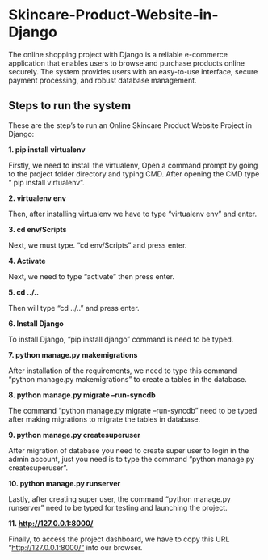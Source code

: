 # Skincare-Product-Website-in-Django
The online shopping project with Django is a reliable e-commerce application that enables users to browse and purchase products online securely. The system provides users with an easy-to-use interface, secure payment processing, and robust database management.

## Steps to run the system
These are the step’s to run an Online Skincare Product Website Project in Django:

**1.	pip install virtualenv**

Firstly, we need to install the virtualenv, Open a command prompt by going to the project folder directory and typing CMD. After opening the CMD type “ pip install virtualenv”.

**2.	virtualenv env**

Then, after installing virtualenv we have to type “virtualenv env” and enter.

**3.	cd env/Scripts**

Next, we must type. “cd env/Scripts” and press enter.

**4.	Activate**

Next, we need to type “activate” then press enter.

**5.	cd ../..**

Then will type “cd ../..” and press enter.

**6.	Install Django**

To install Django, “pip install django” command is need to be typed.

**7.	python manage.py makemigrations**

After installation of  the requirements, we need to type this command “python manage.py makemigrations” to create a tables in the database.

**8.	python manage.py migrate –run-syncdb**

The command “python manage.py migrate –run-syncdb” need to be typed after making migrations to migrate the tables in database.

**9.	python manage.py createsuperuser**

After migration of database you need to create super user to login in the admin account, just you need is to type the command “python manage.py createsuperuser”.

**10.	python manage.py runserver**

Lastly, after creating super user, the command “python manage.py runserver” need to be typed for testing and launching the project.

**11.	http://127.0.0.1:8000/**

Finally, to access the project dashboard, we have to copy this URL “http://127.0.0.1:8000/” into our browser.
